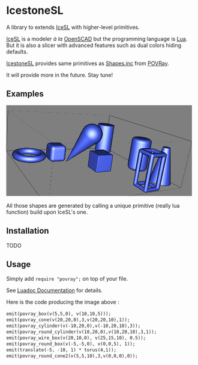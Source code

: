 IcestoneSL
==========

A library to extends [IceSL](http://webloria.loria.fr/~slefebvr/icesl/) with higher-level primitives.

[IceSL](http://webloria.loria.fr/~slefebvr/icesl/) is a modeler *à la* [OpenSCAD](http://www.openscad.org/) but the programming language is [Lua](http://www.lua.org/). But it is also a slicer with advanced features such as dual colors hiding defaults.

[IcestoneSL](https://github.com/loic-fejoz/IcestoneSL) provides same primitives as [Shapes.inc](http://www.povray.org/documentation/view/3.7.0/468/) from [POVRay](http://www.povray.org/).

It will provide more in the future. Stay tune!

Examples
--------

![Samples shapes provided by IcestoneSL](doc/images/shapes.png "IcestoneSL/povray primitive shapes")

All those shapes are generated by calling a unique primitive (really lua function) build upon IceSL's one.

Installation
------------

TODO

Usage
-----

Simply add `require "povray";` on top of your file.

See [Luadoc Documentation](http://htmlpreview.github.io?https://github.com/loic-fejoz/IcestoneSL/blob/master/doc/luadoc/files/src/main/lua/povray.html) for details.

Here is the code producing the image above :

	emit(povray_box(v(5,5,0), v(10,10,5)));
	emit(povray_cone(v(20,20,0),3,v(20,20,10),1));
	emit(povray_cylinder(v(-10,20,0),v(-10,20,10),3));
	emit(povray_round_cylinder(v(10,20,0),v(10,20,10),3,1));
	emit(povray_wire_box(v(20,10,0), v(25,15,10), 0.5));
	emit(povray_round_box(v(-5,-5,0), v(0,0,5), 1));
	emit(translate(-5, -10, 1) * torus(4,1));
	emit(povray_round_cone2(v(5,5,10),3,v(0,0,0),0));
